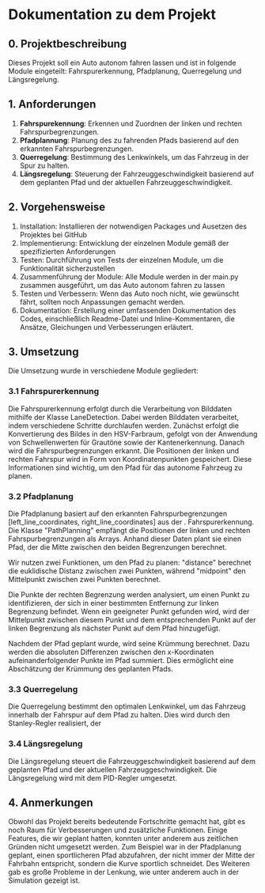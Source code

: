 # Dokumentation zu dem Projekt 


## 0. Projektbeschreibung
Dieses Projekt soll ein Auto autonom fahren lassen und ist in folgende 
Module eingeteilt:
Fahrspurerkennung, Pfadplanung, Querregelung und Längsregelung.

## 1. Anforderungen

1. **Fahrspurekennung**: Erkennen und Zuordnen der linken und rechten Fahrspurbegrenzungen.
2. **Pfadplannung**: Planung des zu fahrenden Pfads basierend auf den erkannten Fahrspurbegrenzungen.
3. **Querregelung**: Bestimmung des Lenkwinkels, um das Fahrzeug in der Spur zu halten.
4. **Längsregelung**: Steuerung der Fahrzeuggeschwindigkeit basierend auf dem geplanten Pfad und der aktuellen Fahrzeuggeschwindigkeit.

## 2. Vorgehensweise

1. Installation: Installieren der notwendigen Packages und Ausetzen des Projektes bei GitHub
2. Implementierung: Entwicklung der einzelnen Module gemäß der spezifizierten Anforderungen
3. Testen: Durchführung von Tests der einzelnen Module, um die Funktionalität sicherzustellen
4. Zusammenführung der Module: Alle Module werden in der main.py zusammen ausgeführt, um das Auto autonom fahren zu lassen
5. Testen und Verbessern: Wenn das Auto noch nicht, wie gewünscht fährt, sollten noch Anpassungen gemacht werden.
6. Dokumentation: Erstellung einer umfassenden Dokumentation des Codes, einschließlich Readme-Datei und Inline-Kommentaren,
 die Ansätze, Gleichungen und Verbesserungen erläutert.





## 3. Umsetzung

Die Umsetzung wurde in verschiedene Module gegliedert:

### 3.1 Fahrspurerkennung

Die Fahrspurerkennung erfolgt durch die Verarbeitung von Bilddaten mithilfe der Klasse  LaneDetection. 
Dabei werden Bilddaten verarbeitet, indem verschiedene Schritte durchlaufen werden. Zunächst erfolgt die Konvertierung
des Bildes in den HSV-Farbraum, gefolgt von der Anwendung von Schwellenwerten für Grautöne sowie der Kantenerkennung.
Danach wird die Fahrspurbegrenzungen erkannt. Die Positionen der linken und 
rechten Fahrspur wird in Form von Koordinatenpunkten gespeichert. 
Diese Informationen sind wichtig, um den Pfad für das autonome Fahrzeug zu planen.

### 3.2 Pfadplanung

Die Pfadplanung basiert auf den erkannten Fahrspurbegrenzungen [left_line_coordinates, right_line_coordinates] aus der .
Fahrspurerkennung.
Die Klasse "PathPlanning" empfängt die Positionen der linken und rechten Fahrspurbegrenzungen als Arrays. Anhand dieser Daten plant 
sie einen Pfad, der die Mitte zwischen den beiden Begrenzungen berechnet.

Wir nutzen zwei Funktionen, um den Pfad zu planen: "distance" berechnet die euklidische Distanz zwischen zwei Punkten,
während "midpoint" den Mittelpunkt zwischen zwei Punkten berechnet.

Die Punkte der rechten Begrenzung werden analysiert, um einen Punkt zu identifizieren, der sich in einer 
bestimmten Entfernung zur linken Begrenzung befindet. 
Wenn ein geeigneter Punkt gefunden wird, wird der Mittelpunkt zwischen diesem Punkt und dem entsprechenden Punkt auf 
der linken Begrenzung als nächster Punkt auf dem Pfad hinzugefügt.

Nachdem der Pfad geplant wurde, wird seine Krümmung berechnet. Dazu werden die absoluten Differenzen zwischen den 
x-Koordinaten aufeinanderfolgender Punkte im Pfad summiert. Dies ermöglicht eine Abschätzung der Krümmung des geplanten Pfads.

### 3.3 Querregelung
Die Querregelung bestimmt den optimalen Lenkwinkel, um das Fahrzeug innerhalb der Fahrspur auf dem Pfad zu halten. 
Dies wird durch den Stanley-Regler realisiert, der

### 3.4 Längsregelung
Die Längsregelung steuert die Fahrzeuggeschwindigkeit basierend auf dem geplanten Pfad und der aktuellen Fahrzeuggeschwindigkeit.
Die Längsregelung wird mit dem PID-Regler umgesetzt. 


## 4. Anmerkungen
Obwohl das Projekt bereits bedeutende Fortschritte gemacht hat, gibt es noch Raum für Verbesserungen und zusätzliche Funktionen.
Einige Features, die wir geplant hatten, konnten unter anderem aus zeitlichen Gründen nicht umgesetzt werden.
Zum Beispiel war in der Pfadplanung geplant, einen sportlicheren Pfad abzufahren, der nicht immer der Mitte der Fahrbahn entspricht,
sondern die Kurve sportlich schneidet. 
Des Weiteren gab es große Probleme in der Lenkung, wie unter anderem auch in der Simulation gezeigt ist.

